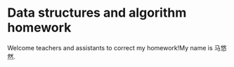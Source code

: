 # Data structures and algorithm homework
Welcome teachers and assistants to correct my homework!My name is 马悠然.
